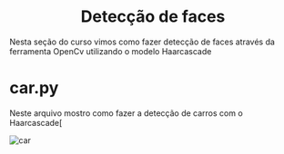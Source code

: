 <h1 align="center"> Detecção de faces </h1>

Nesta seção do curso vimos como fazer detecção de faces através da ferramenta OpenCv utilizando o modelo Haarcascade

# car.py
Neste arquivo mostro como fazer a detecção de carros com o Haarcascade[

![car](https://user-images.githubusercontent.com/81167063/185747965-30c96644-8b57-4e16-a702-a461dd1d68d2.png)
